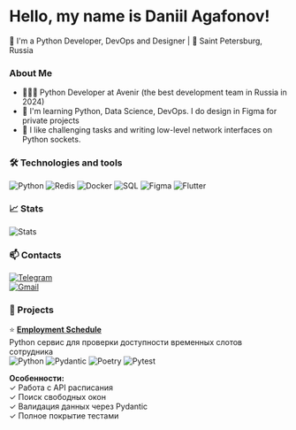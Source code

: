 # Hello, my name is Daniil Agafonov!

🚀 I'm a Python Developer, DevOps and Designer | 📍 Saint Petersburg, Russia

### About Me

- 🧑🏻‍💻 Python Developer at Avenir (the best development team in Russia in 2024)
- 🌱 I'm learning Python, Data Science, DevOps. I do design in Figma for private projects
- 🎯 I like challenging tasks and writing low-level network interfaces on Python sockets.

### 🛠️ Technologies and tools
![Python](https://img.shields.io/badge/Python-3776AB?style=for-the-badge&logo=python&logoColor=white)
![Redis](https://img.shields.io/badge/Redis-DC382D?style=for-the-badge&logo=redis&logoColor=white)
![Docker](https://img.shields.io/badge/Docker-2496ED?style=for-the-badge&logo=docker&logoColor=white)
![SQL](https://img.shields.io/badge/SQL-4479A1?style=for-the-badge&logo=postgresql&logoColor=white)
![Figma](https://img.shields.io/badge/Figma-F24E1E?style=for-the-badge&logo=figma&logoColor=white)
![Flutter](https://img.shields.io/badge/Flutter-02569B?style=for-the-badge&logo=flutter&logoColor=white)

### 📈 Stats
![Stats](https://github-readme-stats.vercel.app/api?username=iagafon&theme=radical)

### 📫 Contacts
[![Telegram](https://img.shields.io/badge/Telegram-2CA5E0?style=for-the-badge&logo=telegram&logoColor=white)](https://t.me/iagafon)  
[![Gmail](https://img.shields.io/badge/Gmail-D14836?style=for-the-badge&logo=gmail&logoColor=white)](mailto:iiagafon@yandex.ru)  

### 📌 Projects  
⭐️ **[Employment Schedule](https://github.com/iagafon/employment-schedule)**  
Python сервис для проверки доступности временных слотов сотрудника  
![Python](https://img.shields.io/badge/Python-3776AB?style=flat&logo=python&logoColor=white)
![Pydantic](https://img.shields.io/badge/Pydantic-v2-9200FF?style=flat)
![Poetry](https://img.shields.io/badge/Poetry-60A5FA?style=flat&logo=poetry&logoColor=white)
![Pytest](https://img.shields.io/badge/Pytest-0A9EDC?style=flat&logo=pytest&logoColor=white)

**Особенности:**  
✓ Работа с API расписания  
✓ Поиск свободных окон  
✓ Валидация данных через Pydantic  
✓ Полное покрытие тестами

